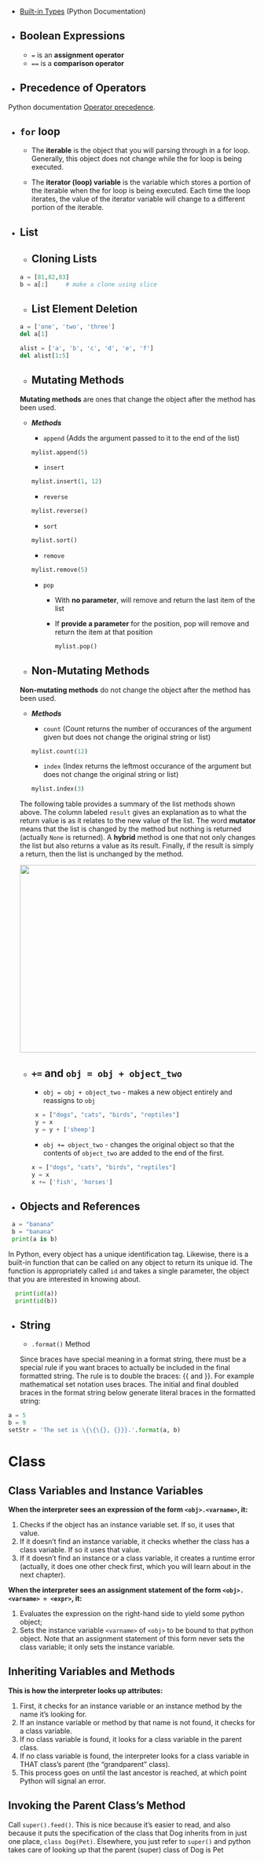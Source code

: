 - [Built-in Types](https://docs.python.org/3/library/stdtypes.html#built-in-types) (Python Documentation)

- ## Boolean Expressions
  - `=` is an **assignment operator**
  - `==` is a **comparison operator**

- ## Precedence of Operators

Python documentation [Operator precedence](https://docs.python.org/3/reference/expressions.html#operator-precedence).

- ## `for` loop
  - The **iterable** is the object that you will parsing through in a for loop. Generally, this object does not change while the for loop is being executed.

  - The **iterator (loop) variable** is the variable which stores a portion of the iterable when the for loop is being executed. Each time the loop iterates, the value of the iterator variable will change to a different portion of the iterable.

- ## List
  - ## Cloning Lists

  ```python
  a = [81,82,83]
  b = a[:]     # make a clone using slice
  ```
  
  - ## List Element Deletion
  
  ``` python
  a = ['one', 'two', 'three']
  del a[1]
  ```
  
  ``` python
  alist = ['a', 'b', 'c', 'd', 'e', 'f']
  del alist[1:5]
  ```
  
    - ## Mutating Methods
    **Mutating methods** are ones that change the object after the method has been used. 
    
    - **_Methods_**
      - `append` (Adds the argument passed to it to the end of the list)
      ```python
      mylist.append(5)
      ```
      - `insert`
      ```python
      mylist.insert(1, 12)
      ```
      - `reverse`
      ```python
      mylist.reverse()
      ```
      - `sort`
      ```python
      mylist.sort()
      ```
      - `remove`
      ```python
      mylist.remove(5)
      ```
      - `pop`
        - With **no parameter**, will remove and return the last item of the list
        - If **provide a parameter** for the position, pop will remove and return the item at that position
        
          ```python
          mylist.pop()
          ```
  
    - ## Non-Mutating Methods
    **Non-mutating methods** do not change the object after the method has been used.
  - **_Methods_**
  
     - `count` (Count returns the number of occurances of the argument given but does not change the original string or list)
     ```python
     mylist.count(12)
     ```
     - `index` (Index returns the leftmost occurance of the argument but does not change the original string or list)
     ```python
     mylist.index(3)
     ```
     
  The following table provides a summary of the list methods shown above. The column labeled `result` gives an explanation as to what the return value is as it relates to the new value of the list. The word **mutator** means that the list is changed by the method but nothing is returned (actually `None` is returned). A **hybrid** method is one that not only changes the list but also returns a value as its result. Finally, if the result is simply a return, then the list is unchanged by the method.
  
  <img src="https://github.com/ElizaLo/Practice-Python/blob/master/Python%203%20Programming/List_Methods.png" width="695" height="382">
  
  - ## `+=` and `obj = obj + object_two`
  
    - `obj = obj + object_two` - makes a new object entirely and reassigns to `obj`
    ``` python
     x = ["dogs", "cats", "birds", "reptiles"]
     y = x
     y = y + ['sheep']
    ```
    - `obj += object_two` -  changes the original object so that the contents of `object_two` are added to the end of the first.
    ```python
    x = ["dogs", "cats", "birds", "reptiles"]
    y = x
    x += ['fish', 'horses']
    ```
 
 - ## Objects and References
 
 ``` python
  a = "banana"
  b = "banana"
  print(a is b)
```
  
 In Python, every object has a unique identification tag. Likewise, there is a built-in function that can be called on any object to return its unique id. The function is appropriately called `id` and takes a single parameter, the object that you are interested in knowing about.
 
```python
  print(id(a))
  print(id(b))
```

- ## String
  - `.format()` Method
  
  Since braces have special meaning in a format string, there must be a special rule if you want braces to actually be included in the final formatted string. The rule is to double the braces: \{\{ and \}\}. For example mathematical set notation uses braces. The initial and final doubled braces in the format string below generate literal braces in the formatted string:
```python
a = 5
b = 9
setStr = 'The set is \{\{\{}, {}}}.'.format(a, b)
```
# Class
## Class Variables and Instance Variables

**When the interpreter sees an expression of the form `<obj>.<varname>`, it:**
  
1. Checks if the object has an instance variable set. If so, it uses that value.
2. If it doesn’t find an instance variable, it checks whether the class has a class variable. If so it uses that value.
3. If it doesn’t find an instance or a class variable, it creates a runtime error (actually, it does one other check first, which you will learn about in the next chapter).

**When the interpreter sees an assignment statement of the form `<obj>.<varname> = <expr>`, it:**

1. Evaluates the expression on the right-hand side to yield some python object;
2. Sets the instance variable `<varname>` of `<obj>` to be bound to that python object. Note that an assignment statement of this form never sets the class variable; it only sets the instance variable.

## Inheriting Variables and Methods

**This is how the interpreter looks up attributes:**

1. First, it checks for an instance variable or an instance method by the name it’s looking for.
2. If an instance variable or method by that name is not found, it checks for a class variable.
3. If no class variable is found, it looks for a class variable in the parent class.
4. If no class variable is found, the interpreter looks for a class variable in THAT class’s parent (the “grandparent” class).
5. This process goes on until the last ancestor is reached, at which point Python will signal an error.

## Invoking the Parent Class’s Method

Call `super().feed()`. This is nice because it’s easier to read, and also because it puts the specification of the class that Dog inherits from in just one place, `class Dog(Pet)`. Elsewhere, you just refer to `super()` and python takes care of looking up that the parent (super) class of Dog is Pet
